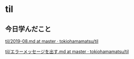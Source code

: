 # til

## 今日学んだこと

[til/2019\-08\.md at master · tokiohamamatsu/til](https://github.com/tokiohamamatsu/til/blob/master/tir/2019-08.md#16)

[til/エラーメッセージを出す\.md at master · tokiohamamatsu/til](https://github.com/tokiohamamatsu/til/blob/master/vuejs/%E3%82%A8%E3%83%A9%E3%83%BC%E3%83%A1%E3%83%83%E3%82%BB%E3%83%BC%E3%82%B8%E3%82%92%E5%87%BA%E3%81%99.md#%E8%A8%82%E6%AD%A3)